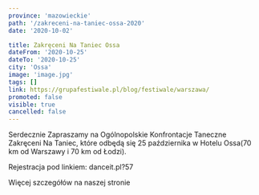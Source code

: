 ```yaml
---
province: 'mazowieckie'
path: '/zakreceni-na-taniec-ossa-2020'
date: '2020-10-02'

title: Zakręceni Na Taniec Ossa
dateFrom: '2020-10-25'
dateTo: '2020-10-25'
city: 'Ossa'
image: 'image.jpg'
tags: []
link: https://grupafestiwale.pl/blog/festiwale/warszawa/
promoted: false
visible: true
cancelled: false
---
```

Serdecznie Zapraszamy na Ogólnopolskie Konfrontacje Taneczne Zakręceni Na Taniec, które odbędą się 25 października w Hotelu Ossa(70 km od Warszawy i 70 km od Łodzi). 

Rejestracja pod linkiem: danceit.pl?57

Więcej szczegółów na naszej stronie 